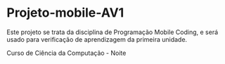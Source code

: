 # Projeto-mobile-AV1
Este projeto se trata da disciplina de Programação Mobile Coding, e será usado para verificação de aprendizagem da primeira unidade.

Curso de Ciência da Computação - Noite
